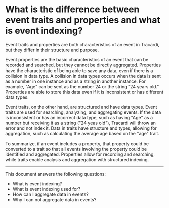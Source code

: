 # What is the difference between event traits and properties and what is event indexing?

Event traits and properties are both characteristics of an event in Tracardi, but they differ in their structure and
purpose.

Event properties are the basic characteristics of an event that can be recorded and searched, but they cannot be
directly aggregated. Properties have the characteristic of being able to save any data, even if there is a collision in
data type. A collision in data types occurs when the data is sent as a number in one instance and as a string in another
instance. For example, "Age" can be sent as the number 24 or the string "24 years old." Properties are able to store
this data even if it is inconsistent or has different data types.

Event traits, on the other hand, are structured and have data types. Event traits are used for searching, analyzing, and
aggregating events. If the data is inconsistent or has an incorrect data type, such as having "Age" as a number but
receiving it as a string ("24 yeas old"), Tracardi will throw an error and not index it. Data in traits have structure and
types, allowing for aggregation, such as calculating the average age based on the "age" trait.

To summarize, if an event includes a property, that property could be converted to a trait so that all events involving
the property could be identified and aggregated. Properties allow for recording and searching, while traits enable
analysis and aggregation with structured indexing.

---
This document answers the following questions:
- What is event indexing?
- What is event indexing used for?
- How can I aggregate data in events?
- Why I can not aggregate data in events?